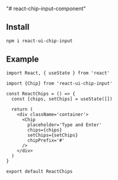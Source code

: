 "# react-chip-input-component" 

## Install 
```bash
npm i react-ui-chip-input
```

## Example

```tsx
import React, { useState } from 'react'

import {Chip} from 'react-ui-chip-input'

const ReactChips = () => {
  const [chips, setChips] = useState([])

  return (
    <div className='container'>
      <Chip
        placeholder='Type and Enter'
        chips={chips}
        setChips={setChips}
        chipPrefix='#'
      />
    </div>
  )
}

export default ReactChips
```


